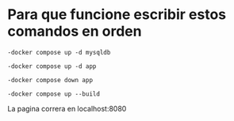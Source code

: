 # Para que funcione escribir estos comandos en orden

```
-docker compose up -d mysqldb
```
```
-docker compose up -d app
```
```
-docker compose down app
```
```
-docker compose up --build
```

La pagina correra en localhost:8080
